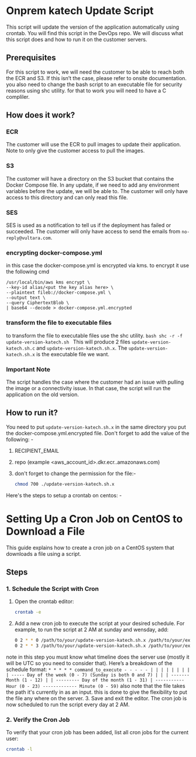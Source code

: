 # Onprem katech Update Script

This script will update the version of the application automatically using crontab. You will find this script in the DevOps repo. We will discuss what this script does and how to run it on the customer servers.

## Prerequisites
For this script to work, we will need the customer to be able to reach both the ECR and S3. If this isn’t the case, please refer to onsite documentation. you also need to change the bash script to an executable file for security reasons using shc utility. for that to work you will need to have a C compliler.

## How does it work?

### ECR
The customer will use the ECR to pull images to update their application. Note to only give the customer access to pull the images.

### S3
The customer will have a directory on the S3 bucket that contains the Docker Compose file. In any update, if we need to add any environment variables before the update, we will be able to. The customer will only have access to this directory and can only read this file.

### SES
SES is used as a notification to tell us if the deployment has failed or succeeded. The customer will only have access to send the emails from `no-reply@vultara.com`.

### encrypting docker-compose.yml
 in this case the docker-compose.yml is encrypted via kms. to encrypt it use the following cmd
 

    /usr/local/bin/aws kms encrypt \
    --key-id alias/<put the key alias here> \
    --plaintext fileb://docker-compose.yml \
    --output text \
    --query CiphertextBlob \
    | base64 --decode > docker-compose.yml.encrypted


### transform the file to executable files
to transform the file to executable files use the shc utility.
    ```bash
    shc -r -f update-version-katech.sh
    ```
This will produce 2 files `update-version-katech.sh.c` and `update-version-katech.sh.x`. The `update-version-katech.sh.x` is the executable file we want.

### Important Note
The script handles the case where the customer had an issue with pulling the image or a connectivity issue. In that case, the script will run the application on the old version.

## How to run it?
You need to put `update-version-katech.sh.x` in the same directory you put the docker-compose.yml.encrypted file. Don't forget to add the value of the following: -
1) RECIPIENT_EMAIL
2) repo (example <aws_account_id>.dkr.ecr.<region>.amazonaws.com)
3) don't forget to change the permission for the file:-

    ```bash
    chmod 700 ./update-version-katech.sh.x
    ```

Here's the steps to setup a crontab on centos: -

# Setting Up a Cron Job on CentOS to Download a File

This guide explains how to create a cron job on a CentOS system that downloads a file using a script.

## Steps

### 1. Schedule the Script with Cron

1. Open the crontab editor:
    ```bash
    crontab -e
    ```

2. Add a new cron job to execute the script at your desired schedule. For example, to run the script at 2 AM at sunday and wensday, add:
    ```bash
    0 2 * * 0 /path/to/your/update-version-katech.sh.x /path/to/your/executablefile
    0 2 * * 3 /path/to/your/update-version-katech.sh.x /path/to/your/executablefile
    ```
note in this step you must know what timeline does the server use (mostly it will be UTC so you need to consider that).
    Here’s a breakdown of the schedule format:
    ```
    * * * * * command_to_execute
    - - - - -
    | | | | |
    | | | | ----- Day of the week (0 - 7) (Sunday is both 0 and 7)
    | | | ------- Month (1 - 12)
    | | --------- Day of the month (1 - 31)
    | ----------- Hour (0 - 23)
    ------------- Minute (0 - 59)
    ```
also note that the file takes the path it's currently in as an input. this is done to give the flexibility to put the file any where on the server.
3. Save and exit the editor. The cron job is now scheduled to run the script every day at 2 AM.

### 2. Verify the Cron Job

To verify that your cron job has been added, list all cron jobs for the current user:
```bash
crontab -l
